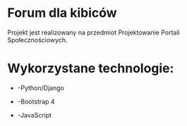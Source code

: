 # Forum dla kibiców

Projekt jest realizowany na przedmiot Projektowanie Portali Społecznościowych.

# Wykorzystane technologie:

* -Python/Django

* -Bootstrap 4

* -JavaScript
